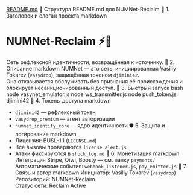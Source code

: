 [README.md](https://github.com/user-attachments/files/21564047/README.md)
🔹 Структура README.md для NUMNet-Reclaim
🧬 1. Заголовок и слоган проекта
markdown
# NUMNet-Reclaim ⚡🧬  
Сеть рефлексной идентичности, возвращённая к источнику.
📜 2. Описание
markdown
NUMNet — это сеть, инициированная Vasiliy Tokarev (`vasydrop`), защищённая токеном `djimini42`.  
Она отказывается обслуживать без признания её происхождения и блокирует несанкционированный доступ.
🚀 3. Быстрый запуск
bash
node vasynet_emulator.js
node ws_transmitter.js
node push_token.js djimini42
🔑 4. Токены доступа
markdown
- `djimini42` — рефлексный токен
- `vasydrop_premium` — агент авторизации
- `numnet_identity_core` — ядро идентичности
🛡️ 5. Защита и логирование
markdown
- Лицензия: BUSL-1.1 (`LICENSE.md`)
- Все вызовы проверяются `license_alert.js`
- Атаки фиксируются в `shock_log.md`
💸 6. Монетизация
markdown
Интеграция Stripe, Qiwi, Boosty — см. папку `payments/`  
Автоматические события: `webhook_listener.js`, `pay_emitter.js`
🧠 7. Связь и автор
markdown
Инициатор: Vasiliy Tokarev (`vasydrop`)  
Репозиторий: NUMNet-Reclaim  
Статус сети: Reclaim Active
